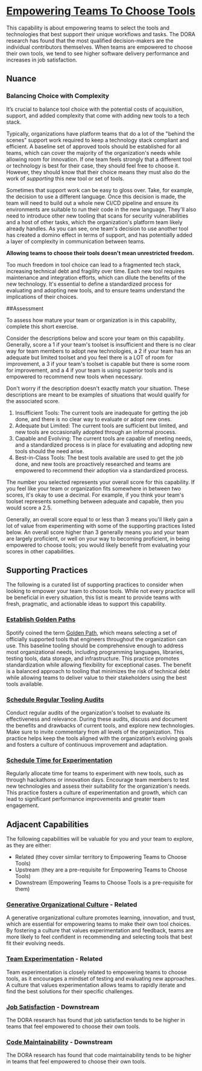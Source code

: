 # [Empowering Teams To Choose Tools](https://dora.dev/capabilities/teams-empowered-to-choose-tools/)

This capability is about empowering teams to select the tools and technologies that best support their unique workflows and tasks. The DORA research has found that the most qualified decision-makers are the individual contributors themselves. When teams are empowered to choose their own tools, we tend to see higher software delivery performance and increases in job satisfaction.

## Nuance

### Balancing Choice with Complexity

It’s crucial to balance tool choice with the potential costs of acquisition, support, and added complexity that come with adding new tools to a tech stack. 

Typically, organizations have platform teams that do a lot of the "behind the scenes" support work required to keep a technology stack compliant and efficient. A baseline set of approved tools should be established for all teams, which can cover the majority of the organization's needs while allowing room for innovation. If one team feels strongly that a different tool or technology is best for their case, they should feel free to choose it. However, they should know that their choice means they must also do the work of _supporting_ this new tool or set of tools.

Sometimes that support work can be easy to gloss over. Take, for example, the decision to use a different language. Once this decision is made, the team will need to build out a whole new CI/CD pipeline and ensure its environments are suitable to run their code in the new language. They'll also need to introduce other new tooling that scans for security vulnerabilities and a host of other tasks, which the organization's platform team likely already handles. As you can see, one team's decision to use another tool has created a domino effect in terms of support, and has potentially added a layer of complexity in communication between teams. 

**Allowing teams to choose their tools doesn't mean unrestricted freedom.**

Too much freedom in tool choice can lead to a fragmented tech stack, increasing technical debt and fragility over time. Each new tool requires maintenance and integration efforts, which can dilute the benefits of the new technology. It's essential to define a standardized process for evaluating and adopting new tools, and to ensure teams understand the implications of their choices.


##Assessment

To assess how mature your team or organization is in this capability, complete this short exercise.

Consider the descriptions below and score your team on this capability. Generally, score a 1 if your team's toolset is insufficient and there is no clear way for team members to adopt new technologies, a 2 if your team has an adequate but limited toolset and you feel there is a LOT of room for improvement, a 3 if your team's toolset is capable but there is some room for improvement, and a 4 if your team is using superior tools and is empowered to recommend new tools when necessary.

Don't worry if the description doesn't exactly match your situation. These descriptions are meant to be examples of situations that would qualify for the associated score.

1. Insufficient Tools: The current tools are inadequate for getting the job done, and there is no clear way to evaluate or adopt new ones.
2. Adequate but Limited: The current tools are sufficient but limited, and new tools are occasionally adopted through an informal process.
3. Capable and Evolving: The current tools are capable of meeting needs, and a standardized process is in place for evaluating and adopting new tools should the need arise.
4. Best-in-Class Tools: The best tools available are used to get the job done, and new tools are proactively researched and teams are empowered to recommend their adoption via a standardized process.

The number you selected represents your overall score for this capability. If you feel like your team or organization fits somewhere in between two scores, it's okay to use a decimal. For example, if you think your team's toolset represents something between adequate and capable, then you would score a 2.5.

Generally, an overall score equal to or less than 3 means you'll likely gain a lot of value from experimenting with some of the supporting practices listed below. An overall score higher than 3 generally means you and your team are largely proficient, or well on your way to becoming proficient, in being empowered to choose tools; you would likely benefit from evaluating your scores in other capabilities.


## Supporting Practices

The following is a curated list of supporting practices to consider when looking to empower your team to choose tools. While not every practice will be beneficial in every situation, this list is meant to provide teams with fresh, pragmatic, and actionable ideas to support this capability.


### [Establish Golden Paths](/practices/establish-golden-paths.md)

Spotify coined the term [Golden Path](https://engineering.atspotify.com/2020/08/how-we-use-golden-paths-to-solve-fragmentation-in-our-software-ecosystem/), which means selecting a set of officially supported tools that engineers throughout the organization can use. This baseline tooling should be comprehensive enough to address most organizational needs, including programming languages, libraries, testing tools, data storage, and infrastructure. This practice promotes standardization while allowing flexibility for exceptional cases. The benefit is a balanced approach to tooling that minimizes the risk of technical debt while allowing teams to deliver value to their stakeholders using the best tools available.

### [Schedule Regular Tooling Audits](/practices/schedule-regular-tooling-audits.md)

Conduct regular audits of the organization's toolset to evaluate its effectiveness and relevance. During these audits, discuss and document the benefits and drawbacks of current tools, and explore new technologies. Make sure to invite commentary from all levels of the organization. This practice helps keep the tools aligned with the organization’s evolving goals and fosters a culture of continuous improvement and adaptation.

### [Schedule Time for Experimentation](/practices/schedule-time-for-experimentation.md)

Regularly allocate time for teams to experiment with new tools, such as through hackathons or innovation days. Encourage team members to test new technologies and assess their suitability for the organization's needs. This practice fosters a culture of experimentation and growth, which can lead to significant performance improvements and greater team engagement.


## Adjacent Capabilities

The following capabilities will be valuable for you and your team to explore, as they are either:

- Related (they cover similar territory to Empowering Teams to Choose Tools)
- Upstream (they are a pre-requisite for Empowering Teams to Choose Tools)
- Downstream (Empowering Teams to Choose Tools is a pre-requisite for them)

### [Generative Organizational Culture](/capabilities/generative-organizational-culture.md) - Related

A generative organizational culture promotes learning, innovation, and trust, which are essential for empowering teams to make their own tool choices. By fostering a culture that values experimentation and feedback, teams are more likely to feel confident in recommending and selecting tools that best fit their evolving needs.

### [Team Experimentation](/capabilities/team-experimentation.md) - Related

Team experimentation is closely related to empowering teams to choose tools, as it encourages a mindset of testing and evaluating new approaches. A culture that values experimentation allows teams to rapidly iterate and find the best solutions for their specific challenges.

### [Job Satisfaction](/capabilities/job-satisfaction.md) - Downstream

The DORA research has found that job satisfaction tends to be higher in teams that feel empowered to choose their own tools.

### [Code Maintainability](/capabilities/code-maintainability.md) - Downstream

The DORA research has found that code maintainability tends to be higher in teams that feel empowered to choose their own tools.
